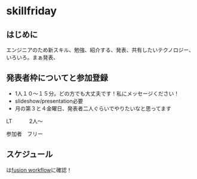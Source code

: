 # skillfriday


## はじめに
エンジニアのため新スキル、勉強、紹介する、発表、共有したいテクノロジー、いろいろ。まぁ発表、


## 発表者枠についてと参加登録
* 1人１０〜１５分。どの方でも大丈夫です！私にメッセージください！
* slideshow/presentation必要
* 月の第３と４金曜日、発表者二人ぐらいでやりたいなと思ってます

LT 　　　2人〜

参加者　フリー


## スケジュール
は[fusion workflow]()に確認！
